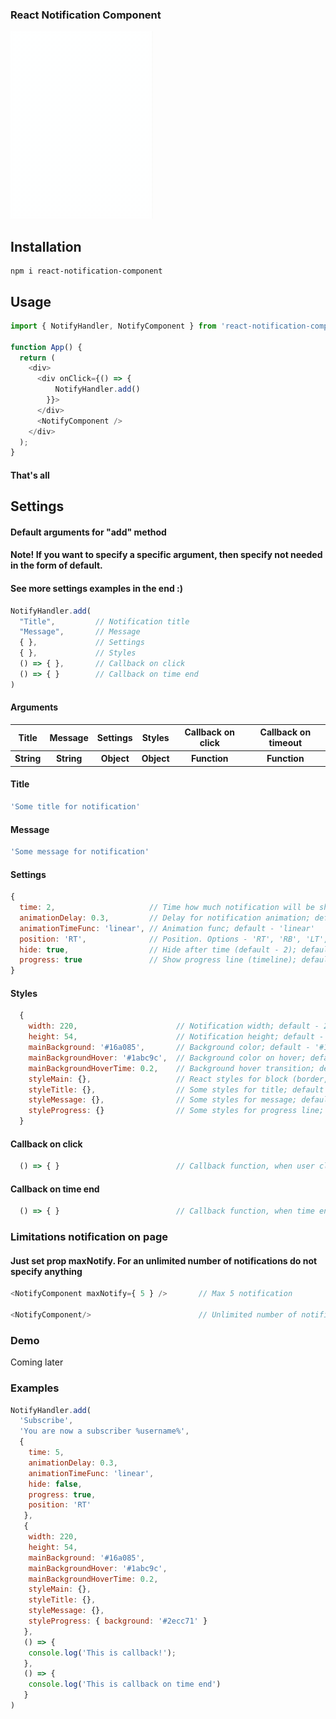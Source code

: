 ### React Notification Component

![alt text](https://raw.githubusercontent.com/nkroe/react-notification-component/master/preview.gif "Preview")

## Installation

```
npm i react-notification-component
```

## Usage

```js
import { NotifyHandler, NotifyComponent } from 'react-notification-component';

function App() {
  return (
    <div>
      <div onClick={() => {
          NotifyHandler.add()
        }}>
      </div>
      <NotifyComponent />
    </div>
  );
}

```

#### That's all

## Settings

#### Default arguments for "add" method
#### Note! If you want to specify a specific argument, then specify not needed in the form of default. 
#### See more settings examples in the end :)

```js
NotifyHandler.add(
  "Title",         // Notification title
  "Message",       // Message
  { },             // Settings
  { },             // Styles
  () => { },       // Callback on click
  () => { }        // Callback on time end
)
```
#### Arguments

<table>
  <tr>
    <th>Title</th>
    <th>Message</th>
    <th>Settings</th>
    <th>Styles</th>
    <th>Callback on click</th>
    <th>Callback on timeout</th>
  </tr>
  <tr>
    <th>String</th>
    <th>String</th>
    <th>Object</th>
    <th>Object</th>
    <th>Function</th>
    <th>Function</th>
  </tr>
</table>

#### Title

```js
'Some title for notification'
```

#### Message

```js
'Some message for notification'
```

#### Settings

```js
{
  time: 2,                     // Time how much notification will be shown; default - 2
  animationDelay: 0.3,         // Delay for notification animation; default - 0.3
  animationTimeFunc: 'linear', // Animation func; default - 'linear'
  position: 'RT',              // Position. Options - 'RT', 'RB', 'LT', 'LB'; default - 'RT'; ('RT' - Right Top, 'LB' - Left Bottom)
  hide: true,                  // Hide after time (default - 2); default - true
  progress: true               // Show progress line (timeline); default - true
}
```

#### Styles

```js
  {
    width: 220,                      // Notification width; default - 220
    height: 54,                      // Notification height; default - 54
    mainBackground: '#16a085',       // Background color; default - '#16a085'
    mainBackgroundHover: '#1abc9c',  // Background color on hover; default - '#1abc9c'
    mainBackgroundHoverTime: 0.2,    // Background hover transition; default - 0.2
    styleMain: {},                   // React styles for block (border, boxShadow, etc..); default - {}
    styleTitle: {},                  // Some styles for title; default - {}
    styleMessage: {},                // Some styles for message; default - {}
    styleProgress: {}                // Some styles for progress line; default - {}
  }
```

#### Callback on click

```js
  () => { }                          // Callback function, when user click on notification
```

#### Callback on time end

```js
  () => { }                          // Callback function, when time end
```

### Limitations notification on page
#### Just set prop maxNotify. For an unlimited number of notifications do not specify anything

```js
<NotifyComponent maxNotify={ 5 } />       // Max 5 notification

<NotifyComponent/>                        // Unlimited number of notification
```

### Demo

Coming later

### Examples

```js
NotifyHandler.add(
  'Subscribe', 
  'You are now a subscriber %username%', 
  {
    time: 5,
    animationDelay: 0.3,
    animationTimeFunc: 'linear',
    hide: false,
    progress: true,
    position: 'RT'
   }, 
   {
    width: 220,
    height: 54,
    mainBackground: '#16a085',
    mainBackgroundHover: '#1abc9c',
    mainBackgroundHoverTime: 0.2,
    styleMain: {},
    styleTitle: {}, 
    styleMessage: {}, 
    styleProgress: { background: '#2ecc71' }
   },
   () => {
    console.log('This is callback!');
   },
   () => {
    console.log('This is callback on time end')
   }
)
```
